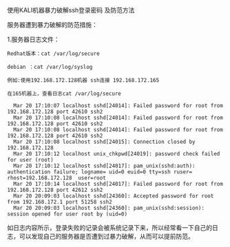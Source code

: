使用KALI机器暴力破解ssh登录密码 及防范方法

服务器遭到暴力破解的防范措施：

  1.服务器日志文件：
  
    Redhat版本：cat /var/log/secure
    
    debian ：cat /var/log/syslog
    
    例如:使用192.168.172.128机器 ssh连接 192.168.172.165
    
    在165机器上，查看日志cat /var/log/secure
    
      Mar 20 17:10:07 localhost sshd[24014]: Failed password for root from 192.168.172.128 port 42610 ssh2
      Mar 20 17:10:08 localhost sshd[24014]: Failed password for root from 192.168.172.128 port 42610 ssh2
      Mar 20 17:10:08 localhost sshd[24014]: Failed password for root from 192.168.172.128 port 42610 ssh2
      Mar 20 17:10:08 localhost sshd[24015]: Connection closed by 192.168.172.128
      Mar 20 17:10:12 localhost unix_chkpwd[24019]: password check failed for user (root)
      Mar 20 17:10:12 localhost sshd[24017]: pam_unix(sshd:auth): authentication failure; logname= uid=0 euid=0 tty=ssh ruser= rhost=192.168.172.128  user=root
      Mar 20 17:10:14 localhost sshd[24017]: Failed password for root from 192.168.172.128 port 42612 ssh2
      Mar 20 20:09:03 localhost sshd[24360]: Accepted password for root from 192.168.172.1 port 51258 ssh2
      Mar 20 20:09:03 localhost sshd[24360]: pam_unix(sshd:session): session opened for user root by (uid=0)
      
  如日志内容所示，登录失败的记录会被系统记录下来，所以经常看一下自己的日志，可以发现自己的服务器是否遭到过暴力破解，从而可以提前防范。
